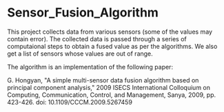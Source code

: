 # Sensor_Fusion_Algorithm
This project collects data from various sensors (some of the values may contain error). The collected data is passed through a series of computaional steps to  obtain a fused value as per the algorithms. We also get a list of sensors whose values are out of range.

The algorithm is an implementation of the following paper:

G. Hongyan, "A simple multi-sensor data fusion algorithm based on principal component analysis," 2009 ISECS International Colloquium on Computing, Communication, Control, and Management, Sanya, 2009, pp. 423-426.
doi: 10.1109/CCCM.2009.5267459
